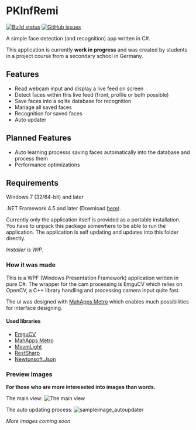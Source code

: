# PKInfRemi

[![Build status](https://ci.appveyor.com/api/projects/status/aaut18bj6qoj7bd7/branch/faceDetection?svg=true)](https://ci.appveyor.com/project/chris579/pkinfremi/branch/faceDetection)
[![GitHub issues](https://img.shields.io/github/issues/chris579/PKInfRemi.svg)](https://github.com/chris579/PKInfRemi/issues)

A simple face detection (and recognition) app written in C#.

This application is currently **work in progress** and was created by students in a project course from a secondary school in Germany.

## Features
- Read webcam input and display a live feed on screen
- Detect faces within this live feed (front, profile or both possible)
- Save faces into a sqlite database for recognition
- Manage all saved faces
- Recognition for saved faces
- Auto updater

## Planned Features
- Auto learning processs saving faces automatically into the database and process them
- Performance optimizations

## Requirements

Windows 7 (32/64-bit) and later

.NET Framework 4.5 and later (Download [here](https://www.microsoft.com/de-de/download/details.aspx?id=30653)).

Currently only the application itself is provided as a portable installation. You have to unpack this package somewhere to be able to run the application. The application is self updating and updates into this folder directly.

*Installer is WIP.*

### How it was made

This is a WPF (Windows Presentation Framework) application written in pure C#. 
The wrapper for the cam processing is EmguCV which relies on OpenCV, a C++ library handling and processing camera input quite fast.

The ui was designed with [MahApps Metro](http://mahapps.com/) which enables much possibilities for interface designing. 

#### Used libraries
- [EmguCV](http://www.emgu.com/)
- [MahApps Metro](http://mahapps.com/)
- [MvvmLight](http://www.mvvmlight.net/)
- [RestSharp](http://restsharp.org/)
- [Newtonsoft.Json](http://www.newtonsoft.com/json)

### Preview Images

**For those who are more intereseted into images than words.**

The main view:
![The main view](https://cloud.githubusercontent.com/assets/6552521/16057258/8811b2ac-3279-11e6-8aae-31a71161afde.png)

The auto updating process:
![sampleimage_autoupdater](https://cloud.githubusercontent.com/assets/6552521/16179012/230c7ad4-3659-11e6-866e-47a04bba8b2b.png)

*More images coming soon*
